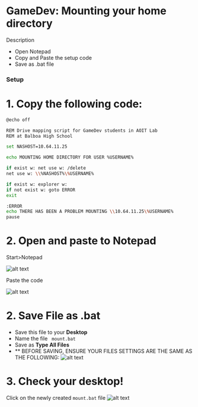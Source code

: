 # GameDev: Mounting your home directory

Description

  - Open Notepad
  - Copy and Paste the setup code
  - Save as .bat file

### Setup

# 1. Copy the following  code:
```sh
@echo off

REM Drive mapping script for GameDev students in AOIT Lab
REM at Balboa High School

set NASHOST=10.64.11.25

echo MOUNTING HOME DIRECTORY FOR USER %USERNAME%

if exist w: net use w: /delete
net use w: \\%NASHOST%\%USERNAME%

if exist w: explorer w:
if not exist w: goto ERROR
exit

:ERROR
echo THERE HAS BEEN A PROBLEM MOUNTING \\10.64.11.25\%USERNAME%
pause

```

# 2. Open and paste to Notepad

Start>Notepad

![alt text](https://i.imgur.com/YDKFfo2.png "Logo Title Text 1")

Paste the code

![alt text](https://i.imgur.com/vJtizwV.png "Logo Title Text 1")

# 2. Save File as .bat 
* Save this file to your **Desktop**
* Name the file ``` mount.bat```
* Save as **Type All Files**
*  ** BEFORE SAVING, ENSURE YOUR FILES SETTINGS ARE THE SAME AS THE FOLLOWING:
![alt text](http://i.imgur.com/esKD51J.png "Logo Title Text 1")

# 3. Check your desktop!
Click on the newly created ```mount.bat``` file
![alt text](http://i.imgur.com/dteHvP4.png "Logo Title Text 1")





